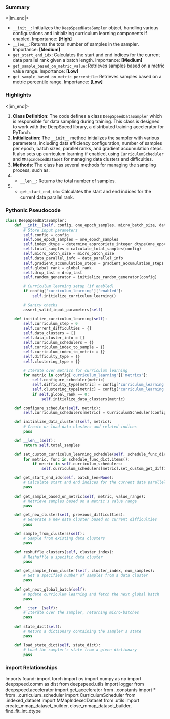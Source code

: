 

### Summary

<|im_end|>

* `__init__`: Initializes the `DeepSpeedDataSampler` object, handling various configurations and initializing curriculum learning components if enabled. Importance: **[High]**
* `__len__`: Returns the total number of samples in the sampler. Importance: **[Medium]**
* `get_start_end_idx`: Calculates the start and end indices for the current data parallel rank given a batch length. Importance: **[Medium]**
* `get_sample_based_on_metric_value`: Retrieves samples based on a metric value range. Importance: **[Low]**
* `get_sample_based_on_metric_percentile`: Retrieves samples based on a metric percentile range. Importance: **[Low]**

### Highlights

<|im_end|>

1. **Class Definition**: The code defines a class `DeepSpeedDataSampler` which is responsible for data sampling during training. This class is designed to work with the DeepSpeed library, a distributed training accelerator for PyTorch.
2. **Initialization**: The `__init__` method initializes the sampler with various parameters, including data efficiency configuration, number of samples per epoch, batch sizes, parallel ranks, and gradient accumulation steps. It also sets up curriculum learning if enabled, using `CurriculumScheduler` and `MMapIndexedDataset` for managing data clusters and difficulties.
3. **Methods**: The class has several methods for managing the sampling process, such as:
4.   - `__len__`: Returns the total number of samples.
5.   - `get_start_end_idx`: Calculates the start and end indices for the current data parallel rank.

### Pythonic Pseudocode

```python
class DeepSpeedDataSampler:
    def __init__(self, config, one_epoch_samples, micro_batch_size, data_parallel_info, gradient_accumulation_steps, global_rank, drop_last=True):
        # Store input parameters
        self.config = config
        self.one_epoch_samples = one_epoch_samples
        self.index_dtype = determine_appropriate_integer_dtype(one_epoch_samples)
        self.total_samples = calculate_total_samples(config)
        self.micro_batch_size = micro_batch_size
        self.data_parallel_info = data_parallel_info
        self.gradient_accumulation_steps = gradient_accumulation_steps
        self.global_rank = global_rank
        self.drop_last = drop_last
        self.random_generator = initialize_random_generator(config)

        # Curriculum learning setup (if enabled)
        if config['curriculum_learning']['enabled']:
            self.initialize_curriculum_learning()

        # Sanity checks
        assert_valid_input_parameters(self)

    def initialize_curriculum_learning(self):
        self.curriculum_step = 0
        self.current_difficulties = {}
        self.data_clusters = []
        self.data_cluster_info = []
        self.curriculum_schedulers = {}
        self.curriculum_index_to_sample = {}
        self.curriculum_index_to_metric = {}
        self.difficulty_type = {}
        self.clustering_type = {}

        # Iterate over metrics for curriculum learning
        for metric in config['curriculum_learning']['metrics']:
            self.configure_scheduler(metric)
            self.difficulty_type[metric] = config['curriculum_learning']['metrics'][metric]['difficulty_type']
            self.clustering_type[metric] = config['curriculum_learning']['metrics'][metric]['clustering_type']
            if self.global_rank == 0:
                self.initialize_data_clusters(metric)

    def configure_scheduler(self, metric):
        self.curriculum_schedulers[metric] = CurriculumScheduler(config['curriculum_learning']['metrics'][metric])

    def initialize_data_clusters(self, metric):
        # Create or load data clusters and related indices
        pass

    def __len__(self):
        return self.total_samples

    def set_custom_curriculum_learning_schedule(self, schedule_func_dict):
        for metric, func in schedule_func_dict.items():
            if metric in self.curriculum_schedulers:
                self.curriculum_schedulers[metric].set_custom_get_difficulty(func)

    def get_start_end_idx(self, batch_len=None):
        # Calculate start and end indices for the current data parallel rank
        pass

    def get_sample_based_on_metric(self, metric, value_range):
        # Retrieve samples based on a metric's value range
        pass

    def get_new_cluster(self, previous_difficulties):
        # Generate a new data cluster based on current difficulties
        pass

    def sample_from_clusters(self):
        # Sample from existing data clusters
        pass

    def reshuffle_clusters(self, cluster_index):
        # Reshuffle a specific data cluster
        pass

    def get_sample_from_cluster(self, cluster_index, num_samples):
        # Get a specified number of samples from a data cluster
        pass

    def get_next_global_batch(self):
        # Update curriculum learning and fetch the next global batch
        pass

    def __iter__(self):
        # Iterate over the sampler, returning micro-batches
        pass

    def state_dict(self):
        # Return a dictionary containing the sampler's state
        pass

    def load_state_dict(self, state_dict):
        # Load the sampler's state from a given dictionary
        pass
```


### import Relationships

Imports found:
import torch
import os
import numpy as np
import deepspeed.comm as dist
from deepspeed.utils import logger
from deepspeed.accelerator import get_accelerator
from ..constants import *
from ..curriculum_scheduler import CurriculumScheduler
from .indexed_dataset import MMapIndexedDataset
from .utils import create_mmap_dataset_builder, close_mmap_dataset_builder, find_fit_int_dtype